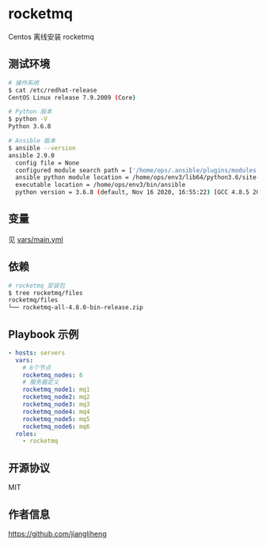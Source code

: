 rocketmq
=========

Centos 离线安装 rocketmq

测试环境
------------

```bash
# 操作系统
$ cat /etc/redhat-release
CentOS Linux release 7.9.2009 (Core)

# Python 版本
$ python -V
Python 3.6.8

# Ansible 版本
$ ansible --version
ansible 2.9.0
  config file = None
  configured module search path = ['/home/ops/.ansible/plugins/modules', '/usr/share/ansible/plugins/modules']
  ansible python module location = /home/ops/env3/lib64/python3.6/site-packages/ansible
  executable location = /home/ops/env3/bin/ansible
  python version = 3.6.8 (default, Nov 16 2020, 16:55:22) [GCC 4.8.5 20150623 (Red Hat 4.8.5-44)]
```

变量
--------------

见 [vars/main.yml](vars/main.yml)

依赖
------------

```bash
# rocketmq 安装包
$ tree rocketmq/files
rocketmq/files
└── rocketmq-all-4.8.0-bin-release.zip
```

Playbook 示例
----------------

```yaml
- hosts: servers
  vars:
    # 6个节点
    rocketmq_nodes: 6
    # 服务器定义
    rocketmq_node1: mq1
    rocketmq_node2: mq2
    rocketmq_node3: mq3
    rocketmq_node4: mq4
    rocketmq_node5: mq5
    rocketmq_node6: mq6
  roles:
    - rocketmq
```

开源协议
-------

MIT

作者信息
------------------

https://github.com/jiangliheng
